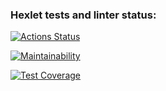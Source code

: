 ### Hexlet tests and linter status:
[![Actions Status](https://github.com/irinakomarchenko/java-project-78/actions/workflows/hexlet-check.yml/badge.svg)](https://github.com/irinakomarchenko/java-project-78/actions)

[![Maintainability](https://api.codeclimate.com/v1/badges/c65b8b349730e5490082/maintainability)](https://codeclimate.com/github/irinakomarchenko/java-project-78/maintainability)


[![Test Coverage](https://api.codeclimate.com/v1/badges/c65b8b349730e5490082/test_coverage)](https://codeclimate.com/github/irinakomarchenko/java-project-78/test_coverage)